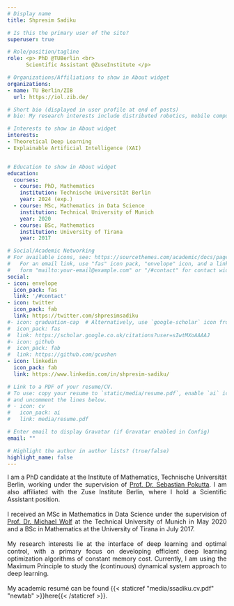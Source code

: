 ```yaml
---
# Display name
title: Shpresim Sadiku

# Is this the primary user of the site?
superuser: true

# Role/position/tagline
role: <p> PhD @TUBerlin <br>
      Scientific Assistant @ZuseInstitute </p>

# Organizations/Affiliations to show in About widget
organizations:
- name: TU Berlin/ZIB
  url: https://iol.zib.de/

# Short bio (displayed in user profile at end of posts)
# bio: My research interests include distributed robotics, mobile computing and programmable matter.

# Interests to show in About widget
interests:
- Theoretical Deep Learning
- Explainable Artificial Intelligence (XAI)


# Education to show in About widget
education:
  courses:
  - course: PhD, Mathematics
    institution: Technische Universität Berlin
    year: 2024 (exp.)
  - course: MSc, Mathematics in Data Science
    institution: Technical University of Munich
    year: 2020
  - course: BSc, Mathematics
    institution: University of Tirana
    year: 2017

# Social/Academic Networking
# For available icons, see: https://sourcethemes.com/academic/docs/page-builder/#icons
#   For an email link, use "fas" icon pack, "envelope" icon, and a link in the
#   form "mailto:your-email@example.com" or "/#contact" for contact widget.
social:
- icon: envelope
  icon_pack: fas
  link: '/#contact'
- icon: twitter
  icon_pack: fab
  link: https://twitter.com/shpresimsadiku
#- icon: graduation-cap  # Alternatively, use `google-scholar` icon from `ai` icon pack
#  icon_pack: fas
#  link: https://scholar.google.co.uk/citations?user=sIwtMXoAAAAJ
#- icon: github
#  icon_pack: fab
#  link: https://github.com/gcushen
- icon: linkedin
  icon_pack: fab
  link: https://www.linkedin.com/in/shpresim-sadiku/

# Link to a PDF of your resume/CV.
# To use: copy your resume to `static/media/resume.pdf`, enable `ai` icons in `params.toml`, 
# and uncomment the lines below.
# - icon: cv
#   icon_pack: ai
#   link: media/resume.pdf

# Enter email to display Gravatar (if Gravatar enabled in Config)
email: ""

# Highlight the author in author lists? (true/false)
highlight_name: false
---
```


<div style="text-align: justify"> I am a PhD candidate at the Institute of Mathematics, Technische Universität Berlin, working under the supervision of <a href="http://www.pokutta.com/">Prof. Dr. Sebastian Pokutta</a>. I am also affiliated with the Zuse Institute Berlin, where I hold a Scientific Assistant position. </div> <br/>
<div style="text-align: justify"> I received an MSc in Mathematics in Data Science under the supervision of <a href="http://www-m5.ma.tum.de/Allgemeines/MichaelWolf">Prof. Dr. Michael Wolf</a> at the Technical University of Munich in May 2020 and a BSc in Mathematics at the University of Tirana in July 2017.</div> <br/>
<div style="text-align: justify"> My research interests lie at the interface of deep learning and optimal control, with a primary focus on developing efficient deep learning optimization algorithms of constant memory cost. Currently, I am using the Maximum Principle to study the (continuous) dynamical system approach to deep learning.</div> <br/>
My academic resumé can be found {{< staticref "media/ssadiku.cv.pdf" "newtab" >}}here{{< /staticref >}}.

